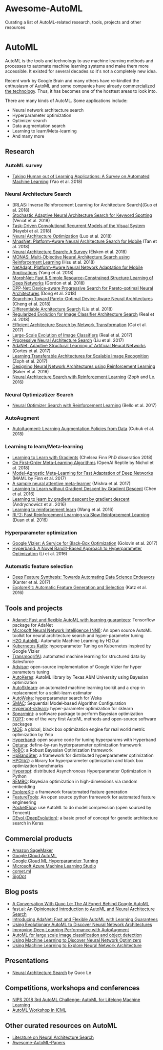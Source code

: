 # Awesome-AutoML
Curating a list of AutoML-related research, tools, projects and other resources

# AutoML

AutoML is the tools and technology to use machine learning methods and processes to automate machine learning systems and make them more accessible. It existed for several decades so it's not a completely new idea. 

Recent work by Google Brain and many others have re-kindled the enthusiasm of AutoML and some companies have already [commercialized the technology](https://cloud.google.com/automl/). Thus, it has becomes one of the hosttest areas to look into. 

There are many kinds of AutoML. Some applications include:
- Neural network architecture search
- Hyperparameter optimization
- Optimizer search
- Data augmentation search
- Learning to learn/Meta-learning
- And many more

## Research

### AutoML survey
- [Taking Human out of Learning Applications: A Survey on Automated Machine Learning](https://arxiv.org/abs/1810.13306) (Yao et al. 2018)

### Neural Architecture Search
- [IRLAS: Inverse Reinforcement Learning for Architecture Search](Guo et al. 2018)
- [Stochastic Adaptive Neural Architecture Search for Keyword Spotting](https://arxiv.org/abs/1811.06753v1) (Véniat et al. 2018)
- [Task-Driven Convolutional Recurrent Models of the Visual System](https://arxiv.org/abs/1807.00053) (Nayebi et al. 2018)
- [Neural Architecture Optimization](https://arxiv.org/abs/1808.07233) (Luo et al. 2018)
- [MnasNet: Platform-Aware Neural Architecture Search for Mobile](https://arxiv.org/abs/1807.11626) (Tan et al. 2018)
- [Neural Architecture Search: A Survey](https://arxiv.org/abs/1808.05377) (Elsken et al. 2018)
- [MONAS: Multi-Objective Neural Architecture Search using Reinforcement Learning](https://arxiv.org/abs/1806.10332) (Hsu et al. 2018)
- [NetAdapt: Platform-Aware Neural Network Adaptation for Mobile Applications](https://arxiv.org/abs/1804.03230) (Yang et al. 2018)
- [MorphNet: Fast & Simple Resource-Constrained Structure Learning of Deep Networks](https://arxiv.org/abs/1711.06798) (Gordon et al. 2018)
- [DPP-Net: Device-aware Progressive Search for Pareto-optimal Neural Architectures](https://arxiv.org/abs/1806.08198) (Dong et al. 2018)
- [Searching Toward Pareto-Optimal Device-Aware Neural Architectures](https://arxiv.org/abs/1808.09830) (Cheng et al. 2018)
- [Differentiable Architecture Search](https://arxiv.org/abs/1806.09055) (Liu et al. 2018)
- [Regularized Evolution for Image Classifier Architecture Search](https://arxiv.org/abs/1802.01548) (Real et al. 2018)
- [Efficient Architecture Search by Network Transformation](https://arxiv.org/abs/1707.04873) (Cai et al. 2017)
- [Large-Scale Evolution of Image Classifiers](https://arxiv.org/abs/1703.01041) (Real et al. 2017)
- [Progressive Neural Architecture Search](https://arxiv.org/abs/1712.00559) (Liu et al. 2017)
- [AdaNet: Adaptive Structural Learning of Artificial Neural Networks](https://arxiv.org/abs/1607.01097) (Cortes et al. 2017)
- [Learning Transferable Architectures for Scalable Image Recognition](https://arxiv.org/abs/1707.07012) (Zoph et al. 2017)
- [Designing Neural Network Architectures using Reinforcement Learning](https://arxiv.org/abs/1611.02167) (Baker et al. 2016) 
- [Neural Architecture Search with Reinforcement Learning](https://arxiv.org/abs/1611.01578) (Zoph and Le. 2016)

### Neural Optimizatizer Search
- [Neural Optimizer Search with Reinforcement Learning](https://arxiv.org/abs/1709.07417) (Bello et al. 2017)

### AutoAugment
- [AutoAugment: Learning Augmentation Policies from Data](https://arxiv.org/abs/1805.09501) (Cubuk et al. 2018)

### Learning to learn/Meta-learning
- [Learning to Learn with Gradients](https://www2.eecs.berkeley.edu/Pubs/TechRpts/2018/EECS-2018-105.html) (Chelsea Finn PhD disseration 2018)
- [On First-Order Meta-Learning Algorithms](https://arxiv.org/abs/1803.02999) (OpenAI Reptile by Nichol et al. 2018)
- [Model-Agnostic Meta-Learning for Fast Adaptation of Deep Networks](https://arxiv.org/abs/1703.03400) (MAML by Finn et al. 2017)
- [A sample neural attentive meta-learner](https://arxiv.org/abs/1707.03141) (Mishra et al. 2017)
- [Learning to Learn without Gradient Descent by Gradient Descent](https://arxiv.org/abs/1611.03824) (Chen et al. 2016)
- [Learning to learn by gradient descent by gradient descent](https://arxiv.org/abs/1606.04474) (Andrychowicz et al. 2016)
- [Learning to reinforcement learn](https://arxiv.org/abs/1611.05763) (Wang et al. 2016)
- [RL^2: Fast Reinforcement Learning via Slow Reinforcement Learning](https://arxiv.org/abs/1611.02779) (Duan et al. 2016)

### Hyperparameter optimization
- [Google Vizier: A Service for Black-Box Optimization](https://static.googleusercontent.com/media/research.google.com/en//pubs/archive/46180.pdf) (Golovin et al. 2017)
- [Hyperband: A Novel Bandit-Based Approach to Hyperparameter Optimization](https://arxiv.org/abs/1603.06560) (Li et al. 2016)

### Automatic feature selection
- [Deep Feature Synthesis: Towards Automating Data Science Endeavors](https://dai.lids.mit.edu/wp-content/uploads/2017/10/DSAA_DSM_2015.pdf) (Kanter et al. 2017)
- [ExploreKit: Automatic Feature Generation and Selection](https://people.eecs.berkeley.edu/~dawnsong/papers/icdm-2016.pdf) (Katz et al. 2016)


## Tools and projects
- [Adanet: Fast and flexible AutoML with learning guarantees](https://github.com/tensorflow/adanet): Tensorflow package for AdaNet
- [Microsoft Neural Network Intelligence (NNI)](https://microsoft.github.io/nni/): An open source AutoML toolkit for neural architecture search and hyper-parameter tuning
- [H2O AutoML](http://docs.h2o.ai/h2o/latest-stable/h2o-docs/automl.html): Automatic Machine Learning by H2O.ai
- [Kubernetes Katib](https://github.com/kubeflow/katib): hyperparameter Tuning on Kubernetes inspired by Google Vizier
- [TransmogrifAI](https://transmogrif.ai/): automated machine learning for structured data by Salesforce
- [Advisor](https://github.com/tobegit3hub/advisor): open-source implementation of Google Vizier for hyper parameters tuning
- [AutoKeras](https://autokeras.com/): AutoML library by Texas A&M University using Bayesian optimization
- [AutoSklearn](https://automl.github.io/auto-sklearn/stable/): an automated machine learning toolkit and a drop-in replacement for a scikit-learn estimator
- [AutoWeka](http://www.cs.ubc.ca/labs/beta/Projects/autoweka/): hyperparameter search for Weka
- [SMAC](https://github.com/automl/SMAC3): Sequential Model-based Algorithm Configuration
- [Hyperopt-sklearn](https://github.com/hyperopt/hyperopt-sklearn): hyper-parameter optimization for sklearn
- [Spearmint](https://github.com/HIPS/Spearmint): a software package to perform Bayesian optimization
- [TOPT](http://automl.info/tpot/): one of the very first AutoML methods and open-source software packages 
- [MOE](https://github.com/Yelp/MOE): a global, black box optimization engine for real world metric optimization by Yelp
- [Hyperband](https://github.com/zygmuntz/hyperband): open source code for tuning hyperparams with Hyperband
- [Optuna](https://optuna.org/): define-by-run hypterparameter optimization framework
- [RoBO](https://github.com/automl/RoBO): a Robust Bayesian Optimization framework
- [HpBandSter](https://github.com/automl/HpBandSter): a framework for distributed hyperparameter optimization
- [HPOlib2](https://github.com/automl/HPOlib2): a library for hyperparameter optimization and black box optimization benchmarks
- [Hyperopt](http://hyperopt.github.io/hyperopt/): distributed Asynchronous Hyperparameter Optimization in Python
- [REMBO](https://github.com/ziyuw/rembo): Bayesian optimization in high-dimensions via random embedding
- [ExploreKit](https://people.eecs.berkeley.edu/~dawnsong/papers/icdm-2016.pdf): a framework forautomated feature generation
- [FeatureTools](https://github.com/Featuretools/featuretools): An open source python framework for automated feature engineering
- [PocketFlow](https://github.com/Tencent/PocketFlow): use AutoML to do model compression (open sourced by Tencent)
- [DEvol (DeepEvolution)](https://github.com/joeddav/devol): a basic proof of concept for genetic architecture search in Keras

## Commercial products
- [Amazon SageMaker](https://aws.amazon.com/sagemaker/)
- [Google Cloud AutoML](https://cloud.google.com/automl/) 
- [Google Cloud ML Hyperparameter Turning](https://cloud.google.com/ml-engine/docs/tensorflow/using-hyperparameter-tuning)
- [Microsoft Azure Machine Learning Studio](https://azure.microsoft.com/en-us/services/machine-learning-studio/)
- [comet.ml](https://www.comet.ml/)
- [SigOpt](https://sigopt.com/)

## Blog posts
- [A Conversation With Quoc Le: The AI Expert Behind Google AutoML](https://medium.com/syncedreview/a-conversation-with-quoc-le-the-ai-expert-behind-google-automl-73a7d0c9fe38)
- [fast.ai: An Opinionated Introduction to AutoML and Neural Architecture Search](https://www.fast.ai/2018/07/12/auto-ml-1/)
- [Introducing AdaNet: Fast and Flexible AutoML with Learning Guarantees](https://ai.googleblog.com/2018/10/introducing-adanet-fast-and-flexible.html)
- [Using Evolutionary AutoML to Discover Neural Network Architectures](https://ai.googleblog.com/2018/03/using-evolutionary-automl-to-discover.html)
- [Improving Deep Learning Performance with AutoAugment](https://ai.googleblog.com/2018/06/improving-deep-learning-performance.html)
- [AutoML for large scale image classification and object detection](https://ai.googleblog.com/2017/11/automl-for-large-scale-image.html)
- [Using Machine Learning to Discover Neural Network Optimizers](https://ai.googleblog.com/2018/03/using-machine-learning-to-discover.html)
- [Using Machine Learning to Explore Neural Network Architecture](https://ai.googleblog.com/2017/05/using-machine-learning-to-explore.html)

## Presentations
- [Neural Architecture Search](https://www.youtube.com/watch?v=sROrvtXnT7Q&t=116s) by Quoc Le

## Competitions, workshops and conferences
- [NIPS 2018 3rd AutoML Challenge: AutoML for Lifelong Machine Learning](http://automl.chalearn.org/)
- [AutoML Workshop in ICML](https://www.ml4aad.org/workshops/)

## Other curated resources on AutoML
- [Literature on Neural Architecture Search](https://www.ml4aad.org/automl/literature-on-neural-architecture-search/)
- [Awesome-AutoML-Papers](https://github.com/hibayesian/awesome-automl-papers)
